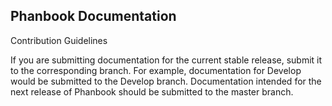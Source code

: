 ## Phanbook Documentation
Contribution Guidelines

If you are submitting documentation for the current stable release, submit it to the corresponding branch. For example, documentation for Develop would be submitted to the Develop branch. Documentation intended for the next release of Phanbook should be submitted to the master branch.
